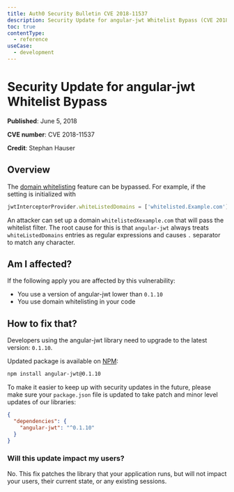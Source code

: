 ```yaml
---
title: Auth0 Security Bulletin CVE 2018-11537
description: Security Update for angular-jwt Whitelist Bypass (CVE 2018-11537)
toc: true
contentType:
  - reference
useCase:
  - development
---
```

# Security Update for angular-jwt Whitelist Bypass

**Published**: June 5, 2018

**CVE number**: CVE 2018-11537

**Credit**: Stephan Hauser

## Overview

The [domain whitelisting](https://github.com/auth0/angular-jwt#whitelisting-domains) feature can be bypassed. For example, if the setting is initialized with 

```js
jwtInterceptorProvider.whiteListedDomains = ['whitelisted.Example.com'];
```

An attacker can set up a domain `whitelistedXexample.com` that will pass the whitelist filter. The root cause for this is that `angular-jwt` always treats `whiteListedDomains` entries as regular expressions and causes `.` separator to match any character.

## Am I affected?

If the following apply you are affected by this vulnerability:
- You use a version of angular-jwt lower than `0.1.10`
- You use domain whitelisting in your code

## How to fix that?

Developers using the angular-jwt library need to upgrade to the latest version: `0.1.10`.

Updated package is available on [NPM](https://npmjs.com):

```bash
npm install angular-jwt@0.1.10
```

To make it easier to keep up with security updates in the future, please make sure your `package.json` file is updated to take patch and minor level updates of our libraries:

```json
{
  "dependencies": {
    "angular-jwt": "^0.1.10"
  }
}
```

### Will this update impact my users?

No. This fix patches the library that your application runs, but will not impact your users, their current state, or any existing sessions.

